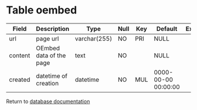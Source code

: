 Table oembed
============

| Field        | Description                        | Type         | Null | Key | Default             | Extra |
| ------------ | ---------------------------------- | ------------ | ---- | --- | ------------------- | ----- |
| url          | page url                           | varchar(255) | NO   | PRI | NULL                |       |
| content      | OEmbed data of the page            | text         | NO   |     | NULL                |       |
| created      | datetime of creation               | datetime     | NO   | MUL | 0000-00-00 00:00:00 |       |

Return to [database documentation](help/database)
